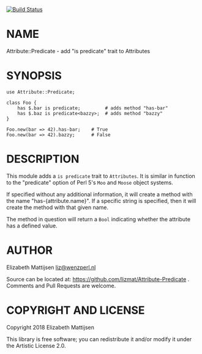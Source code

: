 [![Build Status](https://travis-ci.org/lizmat/Attribute-Predicate.svg?branch=master)](https://travis-ci.org/lizmat/Attribute-Predicate)

NAME
====

Attribute::Predicate - add "is predicate" trait to Attributes

SYNOPSIS
========

    use Attribute::Predicate;

    class Foo {
        has $.bar is predicate;         # adds method "has-bar"
        has $.baz is predicate<bazzy>;  # adds method "bazzy"
    }

    Foo.new(bar => 42).has-bar;    # True
    Foo.new(bar => 42).bazzy;      # False

DESCRIPTION
===========

This module adds a `is predicate` trait to `Attributes`. It is similar in function to the "predicate" option of Perl 5's `Moo` and `Moose` object systems.

If specified without any additional information, it will create a method with the name "has-{attribute.name}". If a specific string is specified, then it will create the method with that given name.

The method in question will return a `Bool` indicating whether the attribute has a defined value.

AUTHOR
======

Elizabeth Mattijsen <liz@wenzperl.nl>

Source can be located at: https://github.com/lizmat/Attribute-Predicate . Comments and Pull Requests are welcome.

COPYRIGHT AND LICENSE
=====================

Copyright 2018 Elizabeth Mattijsen

This library is free software; you can redistribute it and/or modify it under the Artistic License 2.0.


